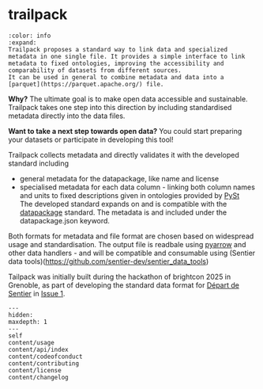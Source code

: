 # trailpack

```{button-link} https://github.com/TimoDiepers/trailpack
:color: info
:expand:
Trailpack proposes a standard way to link data and specialized metadata in one single file. It provides a simple interface to link metadata to fixed ontologies, improving the accessibility and comparability of datasets from different sources.
It can be used in general to combine metadata and data into a [parquet](https://parquet.apache.org/) file. 
```
**Why?** The ultimate goal is to make open data accessible and sustainable. Trailpack takes one step into this direction by including standardised metadata directly into the data files. 

**Want to take a next step towards open data?** You could start preparing your datasets or participate in developing this tool! 

Trailpack collects metadata and directly validates it with the developed standard including
* general metadata for the datapackage, like name and license
* specialised metadata for each data column - linking both column names and units to fixed descriptions given in ontologies provided by [PySt](https://vocab.sentier.dev)   
The developed standard expands on and is compatible with the [datapackage](https://datapackage.org/) standard. The metadata is and included under the datapackage.json keyword.

Both formats for metadata and file format are chosen based on widespread usage and standardisation.
The output file is readbale using [pyarrow](https://arrow.apache.org/docs/python/index.html) and other data handlers - and will be compatible and consumable using (Sentier data tools)(https://github.com/sentier-dev/sentier_data_tools)

Tailpack was initially built during the hackathon of brightcon 2025 in Grenoble, as part of developing the standard data format for [Départ de Sentier](https://www.d-d-s.ch/) in [Issue 1](https://github.com/Depart-de-Sentier/brightcon-2025-material/issues/1). 
```{toctree}
---
hidden:
maxdepth: 1
---
self
content/usage
content/api/index
content/codeofconduct
content/contributing
content/license
content/changelog
```
